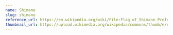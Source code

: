 ```yaml
---
name: Shimane
slug: shimane
reference_url: https://en.wikipedia.org/wiki/File:Flag_of_Shimane_Prefecture.svg
thumbnail_url: https://upload.wikimedia.org/wikipedia/commons/thumb/e/e8/Flag_of_Shimane_Prefecture.svg/120px-Flag_of_Shimane_Prefecture.svg.png
---
```

